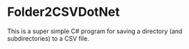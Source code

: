 ﻿# Folder2CSVDotNet

This is a super simple C# program for saving a directory (and subdirectories) to a CSV file.